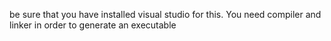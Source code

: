 be sure that you have installed visual studio for this. You need compiler and linker in order to generate an executable
